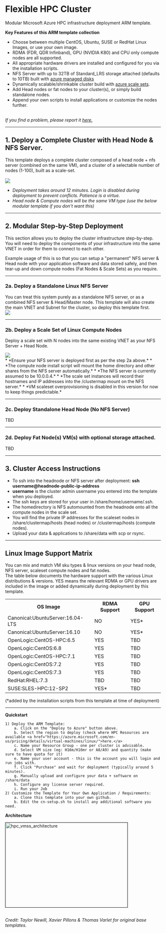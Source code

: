# Flexible HPC Cluster

Modular Microsoft Azure HPC infrastructure deployment ARM template.

<b>Key Features of this ARM template collection</b>
* Choose between multiple CentOS, Ubuntu, SUSE or RedHat Linux Images, or use your own image.
* RDMA (FDR, QDR Infinband), GPU (NVIDIA K80) and CPU only compute nodes are all supported. 
* All appropriate hardware drivers are installed and configured for you via the installation scripts. 
* NFS Server with up to 32TB of Standard_LRS storage attached (defaults to 10TB) built with <a href="https://azure.microsoft.com/en-us/services/managed-disks/">azure managed disks</a>
* Dynamically scalable/shrinkable cluster build with <a href="https://azure.microsoft.com/en-us/services/virtual-machine-scale-sets/">azure scale sets</a>.
* Add Head nodes or fat nodes to your cluster(s), or simply build standalone nodes.
* Append your own scripts to install applications or customize the nodes further. 
<br><br>
<i>
If you find a problem, please report it <a href="https://github.com/mkiernan/FlexHPC/issues/new">here.</a>
</i>

***
## 1. Deploy a Complete Cluster with Head Node & NFS Server. 
This template deploys a complete cluster composed of a head node + nfs server (combined on the same VM), and a cluster of a selectable number of nodes (1-100), built as a scale-set. 
<br><br>
<a href="https://portal.azure.com/#create/Microsoft.Template/uri/https%3A%2F%2Fraw.githubusercontent.com%2Fmkiernan%2FFlexHPC%2Fmaster%2Fazuredeploy.json" target="_blank">
    <img src="http://azuredeploy.net/deploybutton.png"/>
</a>
<br>
* *Deployment takes around 12 minutes. Login is disabled during deployment to prevent conflicts. Patience is a virtue.*
* *Head node & Compute nodes will be the same VM type (use the below modular template if you don't want this)*

***

## 2. Modular Step-by-Step Deployment 
This section allows you to deploy the cluster infrastructure step-by-step. You will need to deploy the components of your infrastructure into the same VNET in order for them to connect to each other. 

Example usage of this is so that you can setup a "permanent" NFS server & Head node with your application software and data stored safely, and then tear-up and down compute nodes (Fat Nodes & Scale Sets) as you require. 

***

### 2a. Deploy a Standalone Linux NFS Server

You can treat this system purely as a standalone NFS server, or as a combined NFS server & Head/Master node. This template will also create the main VNET and Subnet for the cluster, so deploy this template first.
<br> 
<a href="https://portal.azure.com/#create/Microsoft.Template/uri/https%3A%2F%2Fraw.githubusercontent.com%2Fmkiernan%2FFlexHPC%2Fmaster%2Fnfsserver.json" target="_blank">
    <img src="http://azuredeploy.net/deploybutton.png"/>
</a>

***

### 2b. Deploy a Scale Set of Linux Compute Nodes

Deploy a scale set with N nodes into the same existing VNET as your NFS Server + Head Node. 
<br>

<a href="https://portal.azure.com/#create/Microsoft.Template/uri/https%3A%2F%2Fraw.githubusercontent.com%2Fmkiernan%2FFlexHPC%2Fmaster%2Fscaleset.json" target="_blank">
    <img src="http://azuredeploy.net/deploybutton.png"/>
</a>
<br>
* *Ensure your NFS server is deployed first as per the step 2a above.*
* *The compute node install script will mount the home directory and other shares from the NFS server automatically.* 
* *The NFS server is currently assumed to be 10.0.0.4.*
* *The scale set instances will record their hostnames and IP addresses into the /clustermap mount on the NFS server.*
* *VM scaleset overprovisioning is disabled in this version for now to keep things predictable.*

***

### 2c. Deploy Standalone Head Node (No NFS Server)
TBD

***

### 2d. Deploy Fat Node(s) VM(s) with optional storage attached. 
TBD

***

## 3. Cluster Access Instructions

* To ssh into the headnode or NFS server after deployment: **ssh username@headnode-public-ip-address**
* **username** is the cluster admin username you entered into the template when you deployed. 
* The ssh keys are stored for your user in /share/home/username/.ssh. 
* The homedirectory is NFS automounted from the headnode onto all the compute nodes in the scale set.
* You will  find the private IP addresses for the scaleset nodes in /share/clustermap/hosts (head nodes) or /clustermap/hosts (compute nodes).
* Upload your data & applications to /share/data with scp or rsync. 

***

## Linux Image Support Matrix

You can mix and match VM sku types & linux versions on your head node, NFS server, scaleset compute nodes and fat nodes. 
<br>
The table below documents the hardware support with the various Linux distributions & versions. YES means the relevant RDMA or GPU drivers are included in the image or added dynamically during deployment by this template.
<br>
<table>
	<tr>
	<th>OS Image</th>
	<th>RDMA Support</th>
	<th>GPU Support</th>
	</tr>
	<tr><td>Canonical:UbuntuServer:16.04-LTS</td><td>NO</td><td>YES*</td></tr>
	<tr><td>Canonical:UbuntuServer:16.10</td><td>NO</td><td>YES*</td></tr>
	<tr><td>OpenLogic:CentOS-HPC:6.5</td><td>YES</td><td>TBD</td></tr>
	<tr><td>OpenLogic:CentOS:6.8</td><td>YES</td><td>TBD</td></tr>
	<tr><td>OpenLogic:CentOS-HPC:7.1</td><td>YES</td><td>TBD</td></tr>
	<tr><td>OpenLogic:CentOS:7.2</td><td>YES</td><td>TBD</td></tr>
	<tr><td>OpenLogic:CentOS:7.3</td><td>YES</td><td>TBD</td></tr>
	<tr><td>RedHat:RHEL:7.3</td><td>TBD</td><td>TBD</td></tr>
	<tr><td>SUSE:SLES-HPC:12-SP2</td><td>YES*</td><td>TBD</td></tr>
</table>

(*added by the installation scripts from this template at time of deployment)

***

<b>Quickstart</b>

	1) Deploy the ARM Template: 
		a. Click on the "Deploy to Azure" button above.
		b. Select the region to deploy (check where HPC Resources are available <a href="https://azure.microsoft.com/en-us/pricing/details/virtual-machines/linux/">here.</a>
		c. Name your Resource Group - one per cluster is advisable. 
		d. Select VM size (eg: H16m/H16mr or A8/A9) and quantity (make sure to have quota for it)
		e. Name your user account - this is the account you will login and run jobs with.
		f. Click "Purchase" and wait for deployment (typically around 5 minutes). 
		g. Manually upload and configure your data + software on /share/data 
		h. Configure any license server required. 
		i. Run your Job
	2) Customize the Template for Your Own Application / Requirements:
		a. Clone this template into your own github. 
		b. Edit the cn-setup.sh to install any additional software you need. 

<b>Architecture</b>

<img src="https://github.com/tanewill/5clickTemplates/blob/master/images/hpc_vmss_architecture.png"  align="middle" width="395" height="274"  alt="hpc_vmss_architecture" border="1"/> <br></br>




<i>Credit: Taylor Newill, Xavier Pillons & Thomas Varlet for original base templates.</i>
